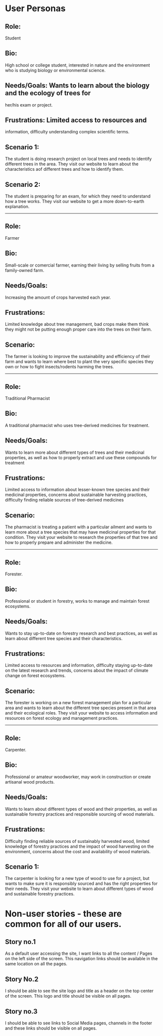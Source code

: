 # User Personas

## Role: 
Student 
## Bio: 
High school or college student, interested in nature
and the environment who is studying biology or environmental science.
## Needs/Goals: Wants to learn about the biology and the ecology of trees for
her/his exam or project. 
## Frustrations: Limited access to resources and
information, difficulty understanding complex scientific terms. 
## Scenario 1:
The student is doing research project on local trees and needs to identify
different trees in the area. They visit our website to learn about the
characteristics aof different trees and how to identify them. 
## Scenario 2:
The student is preparing for an exam, for which they need to understand how a
tree works. They visit our website to get a more down-to-earth explanation.

---

## Role: 
Farmer 
## Bio: 
Small-scale or comercial farmer, earning their living
by selling fruits from a family-owned farm. 
## Needs/Goals:
Increasing the amount of crops harvested each year. 
## Frustrations:
Limited knowledge about tree management, bad crops make them think they might not be putting enough
proper care into the trees on their farm. 
## Scenario: 
The farmer is looking to improve the sustainability and efficiency of their farm and wants to learn where
best to plant the very specific species they own or how to fight insects/rodents
harming the trees.

---

## Role: 
Traditional Pharmacist 
## Bio: 
A traditional pharmacist who uses tree-derived medicines for treatment. 
## Needs/Goals: 
Wants to learn more about different types of trees and their medicinal properties, as well as how to
properly extract and use these compounds for treatment 
## Frustrations: 
Limited access to information about lesser-known tree species and their medicinal
properties, concerns about sustainable harvesting practices, difficulty finding
reliable sources of tree-derived medicines 
## Scenario:
The pharmacist is treating a patient with a particular ailment and wants to learn more about a
tree species that may have medicinal properties for that condition. They visit
your website to research the properties of that tree and how to properly prepare
and administer the medicine.

---

## Role: 
Forester. 
## Bio: 
Professional or student in forestry, works to manage and maintain forest ecosystems.
## Needs/Goals: 
Wants to stay up-to-date on forestry research and best practices, as well as learn about different tree
species and their characteristics. 
## Frustrations: 
Limited access to resources and information, difficulty staying up-to-date on the latest research and
trends, concerns about the impact of climate change on forest ecosystems.
## Scenario: 
The forester is working on a new forest management plan for a particular area and wants to learn about the different tree species present in that area and their ecological roles. They visit your website to access
information and resources on forest ecology and management practices.

---

## Role: 
Carpenter.
## Bio: 
Professional or amateur woodworker, may work in construction or create artisanal wood products.
## Needs/Goals: 
Wants to learn about different types of wood and their properties, as well as sustainable
forestry practices and responsible sourcing of wood materials.
## Frustrations:
Difficulty finding reliable sources of sustainably harvested wood, limited
knowledge of forestry practices and the impact of wood harvesting on the
environment, concerns about the cost and availability of wood materials.
## Scenario 1: 
The carpenter is looking for a new type of wood to use for a project, but wants to make sure it is responsibly sourced and has the right properties for their needs. They visit your website to learn about different types of wood and sustainable forestry practices.


# Non-user stories - these are common for all of our users.

## Story no.1 
As a default user accessing the site, I want links to all the content / Pages on the left side of the screen. This navigation links should be available in the same location on all the pages.
## Story No.2
I should be able to see the site logo and title as a header on the top center of the screen. This logo and title should be visible on all pages.
## Story no.3
I should be able to see links to Social Media pages, channels in the footer and these links should be visible on all pages.

